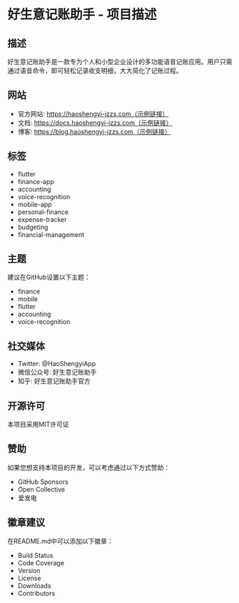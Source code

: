 # 好生意记账助手 - 项目描述

## 描述

好生意记账助手是一款专为个人和小型企业设计的多功能语音记账应用。用户只需通过语音命令，即可轻松记录收支明细，大大简化了记账过程。

## 网站

- 官方网站: https://haoshengyi-jzzs.com（示例链接）
- 文档: https://docs.haoshengyi-jzzs.com（示例链接）
- 博客: https://blog.haoshengyi-jzzs.com（示例链接）

## 标签

- flutter
- finance-app
- accounting
- voice-recognition
- mobile-app
- personal-finance
- expense-tracker
- budgeting
- financial-management

## 主题

建议在GitHub设置以下主题：
- finance
- mobile
- flutter
- accounting
- voice-recognition

## 社交媒体

- Twitter: @HaoShengyiApp
- 微信公众号: 好生意记账助手
- 知乎: 好生意记账助手官方

## 开源许可

本项目采用MIT许可证

## 赞助

如果您想支持本项目的开发，可以考虑通过以下方式赞助：
- GitHub Sponsors
- Open Collective
- 爱发电

## 徽章建议

在README.md中可以添加以下徽章：
- Build Status
- Code Coverage
- Version
- License
- Downloads
- Contributors 
